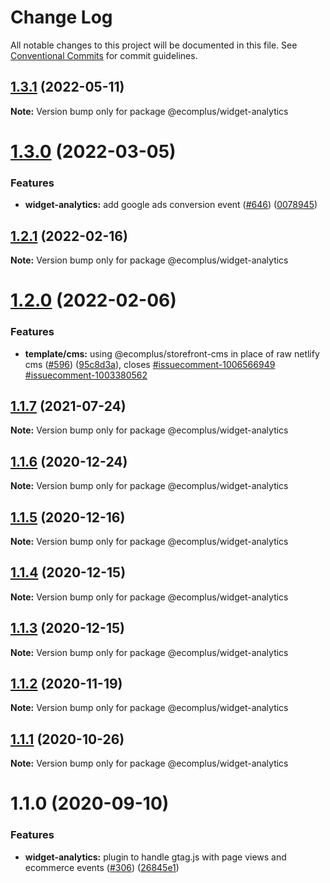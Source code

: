 # Change Log

All notable changes to this project will be documented in this file.
See [Conventional Commits](https://conventionalcommits.org) for commit guidelines.

## [1.3.1](https://github.com/ecomplus/storefront/compare/@ecomplus/widget-analytics@1.3.0...@ecomplus/widget-analytics@1.3.1) (2022-05-11)

**Note:** Version bump only for package @ecomplus/widget-analytics





# [1.3.0](https://github.com/ecomplus/storefront/compare/@ecomplus/widget-analytics@1.2.1...@ecomplus/widget-analytics@1.3.0) (2022-03-05)


### Features

* **widget-analytics:** add google ads conversion event ([#646](https://github.com/ecomplus/storefront/issues/646)) ([0078945](https://github.com/ecomplus/storefront/commit/0078945a88088257c8d92bc5512d3d3829781582))





## [1.2.1](https://github.com/ecomplus/storefront/compare/@ecomplus/widget-analytics@1.2.0...@ecomplus/widget-analytics@1.2.1) (2022-02-16)

**Note:** Version bump only for package @ecomplus/widget-analytics





# [1.2.0](https://github.com/ecomplus/storefront/compare/@ecomplus/widget-analytics@1.1.7...@ecomplus/widget-analytics@1.2.0) (2022-02-06)


### Features

* **template/cms:** using @ecomplus/storefront-cms in place of raw netlify cms ([#596](https://github.com/ecomplus/storefront/issues/596)) ([95c8d3a](https://github.com/ecomplus/storefront/commit/95c8d3ab3f73b0b1dff0a1f5f45b5abfb6dddafa)), closes [#issuecomment-1006566949](https://github.com/ecomplus/storefront/issues/issuecomment-1006566949) [#issuecomment-1003380562](https://github.com/ecomplus/storefront/issues/issuecomment-1003380562)





## [1.1.7](https://github.com/ecomplus/storefront/compare/@ecomplus/widget-analytics@1.1.6...@ecomplus/widget-analytics@1.1.7) (2021-07-24)

**Note:** Version bump only for package @ecomplus/widget-analytics






## [1.1.6](https://github.com/ecomplus/storefront/compare/@ecomplus/widget-analytics@1.1.5...@ecomplus/widget-analytics@1.1.6) (2020-12-24)

**Note:** Version bump only for package @ecomplus/widget-analytics





## [1.1.5](https://github.com/ecomplus/storefront/compare/@ecomplus/widget-analytics@1.1.4...@ecomplus/widget-analytics@1.1.5) (2020-12-16)

**Note:** Version bump only for package @ecomplus/widget-analytics





## [1.1.4](https://github.com/ecomplus/storefront/compare/@ecomplus/widget-analytics@1.1.3...@ecomplus/widget-analytics@1.1.4) (2020-12-15)

**Note:** Version bump only for package @ecomplus/widget-analytics





## [1.1.3](https://github.com/ecomplus/storefront/compare/@ecomplus/widget-analytics@1.1.2...@ecomplus/widget-analytics@1.1.3) (2020-12-15)

**Note:** Version bump only for package @ecomplus/widget-analytics





## [1.1.2](https://github.com/ecomplus/storefront/compare/@ecomplus/widget-analytics@1.1.1...@ecomplus/widget-analytics@1.1.2) (2020-11-19)

**Note:** Version bump only for package @ecomplus/widget-analytics





## [1.1.1](https://github.com/ecomplus/storefront/compare/@ecomplus/widget-analytics@1.1.0...@ecomplus/widget-analytics@1.1.1) (2020-10-26)

**Note:** Version bump only for package @ecomplus/widget-analytics





# 1.1.0 (2020-09-10)


### Features

* **widget-analytics:** plugin to handle gtag.js with page views and ecommerce events ([#306](https://github.com/ecomplus/storefront/issues/306)) ([26845e1](https://github.com/ecomplus/storefront/commit/26845e1fe11a8913dddc5d3862311db4fac6d859))
